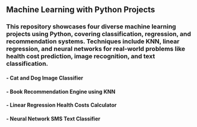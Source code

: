## Machine Learning with Python Projects

### This repository showcases four diverse machine learning projects using Python, covering classification, regression, and recommendation systems. Techniques include KNN, linear regression, and neural networks for real-world problems like health cost prediction, image recognition, and text classification.
#### - Cat and Dog Image Classifier
#### - Book Recommendation Engine using KNN
#### - Linear Regression Health Costs Calculator
#### - Neural Network SMS Text Classifier
